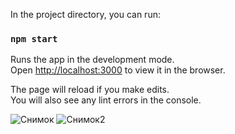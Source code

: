 In the project directory, you can run:

### `npm start`

Runs the app in the development mode.\
Open [http://localhost:3000](http://localhost:3000) to view it in the browser.

The page will reload if you make edits.\
You will also see any lint errors in the console.

![Снимок](https://user-images.githubusercontent.com/72796440/172041435-64ca8c6b-c3f6-4f92-a95e-63dc1b126ca2.PNG) ![Снимок2](https://user-images.githubusercontent.com/72796440/172041504-90aa155a-d318-4adc-9ecd-0c9e22014394.PNG)


